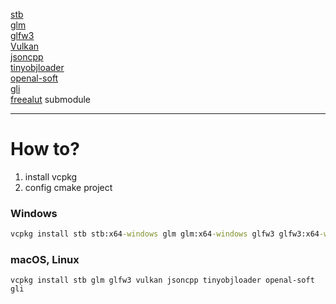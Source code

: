 [stb](https://github.com/nothings/stb) <br>
[glm](https://glm.g-truc.net/0.9.9/index.html) <br>
[glfw3](https://github.com/glfw/glfw) <br>
[Vulkan](https://www.khronos.org/vulkan/) <br>
[jsoncpp](https://github.com/open-source-parsers/jsoncpp) <br>
[tinyobjloader](https://github.com/tinyobjloader/tinyobjloader) <br>
[openal-soft](https://github.com/kcat/openal-soft) <br>
[gli](https://github.com/g-truc/gli) <br>
[freealut](https://github.com/vancegroup/freealut) submodule <br>

___
# How to?
1. install vcpkg
2. config cmake project

### Windows
```cmd
vcpkg install stb stb:x64-windows glm glm:x64-windows glfw3 glfw3:x64-windows vulkan vulkan:x64-windows jsoncpp jsoncpp:x64-windows tinyobjloader tinyobjloader:x64-windows openal-soft openal-soft:x64-windows gli gli:x64-windows
```
### macOS, Linux
```shell script
vcpkg install stb glm glfw3 vulkan jsoncpp tinyobjloader openal-soft gli
```